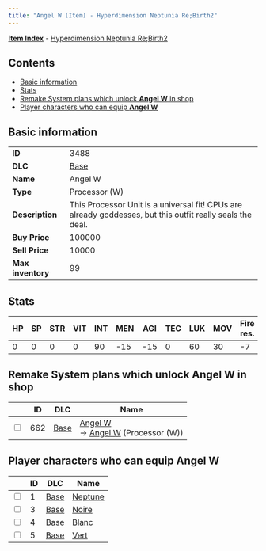 ```yaml
---
title: "Angel W (Item) - Hyperdimension Neptunia Re;Birth2"
---
```


[**Item Index**](/neptunia/rb2/item/index.html) - [Hyperdimension Neptunia Re;Birth2](/neptunia/rb2)

## Contents

- [Basic information](#basic-information)
- [Stats](#stats)
- [Remake System plans which unlock **Angel W** in shop](#remake-system-plans-which-unlock-angel-w-in-shop)
- [Player characters who can equip **Angel W**](#player-characters-who-can-equip-angel-w)

## Basic information

|   |   |
| -- | -- |
| **ID** | 3488 |
| **DLC** | [Base](/neptunia/rb2/dlc/0-base.html) |
| **Name** | Angel W |
| **Type** | Processor (W) |
| **Description** | This Processor Unit is a universal fit! CPUs are already goddesses, but this outfit really seals the deal. |
| **Buy Price** | 100000 |
| **Sell Price** | 10000 |
| **Max inventory** | 99 |

## Stats

| HP | SP | STR | VIT | INT | MEN | AGI | TEC | LUK | MOV | Fire res. | Ice res. | Wind res. | Lightning res. |
| -- | -- | --- | --- | --- | --- | --- | --- | --- | --- | --------- | -------- | --------- | -------------- |
| 0 | 0 | 0 | 0 | 90 | -15 | -15 | 0 | 60 | 30 | -7 | 7 | 7 | -7 |

## Remake System plans which unlock **Angel W** in shop

|    | ID | DLC | Name |
| -- | -- | --- | ---- |
| <input type="checkbox" id="rb2-remake-0-662" class="trackbox" /> | 662 | [Base](/neptunia/rb2/dlc/0-base.html) | [Angel W](/neptunia/rb2/remake/0-662-angel-w.html)<br />→ [Angel W](/neptunia/rb2/item/0-3488-angel-w.html) (Processor (W)) |

## Player characters who can equip **Angel W**

|    | ID | DLC | Name |
| -- | -- | --- | ---- |
| <input type="checkbox" id="rb2-player-0-1" class="trackbox" /> | 1 | [Base](/neptunia/rb2/dlc/0-base.html) | [Neptune](/neptunia/rb2/player/0-1-neptune.html) |
| <input type="checkbox" id="rb2-player-0-3" class="trackbox" /> | 3 | [Base](/neptunia/rb2/dlc/0-base.html) | [Noire](/neptunia/rb2/player/0-3-noire.html) |
| <input type="checkbox" id="rb2-player-0-4" class="trackbox" /> | 4 | [Base](/neptunia/rb2/dlc/0-base.html) | [Blanc](/neptunia/rb2/player/0-4-blanc.html) |
| <input type="checkbox" id="rb2-player-0-5" class="trackbox" /> | 5 | [Base](/neptunia/rb2/dlc/0-base.html) | [Vert](/neptunia/rb2/player/0-5-vert.html) |